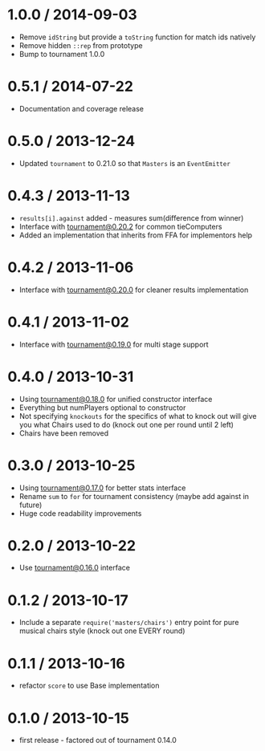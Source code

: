 1.0.0 / 2014-09-03
==================
  * Remove `idString` but provide a `toString` function for match ids natively
  * Remove hidden `::rep` from prototype
  * Bump to tournament 1.0.0

0.5.1 / 2014-07-22
==================
  * Documentation and coverage release

0.5.0 / 2013-12-24
==================
  * Updated `tournament` to 0.21.0 so that `Masters` is an `EventEmitter`

0.4.3 / 2013-11-13
==================
  * `results[i].against` added - measures sum(difference from winner)
  * Interface with tournament@0.20.2 for common tieComputers
  * Added an implementation that inherits from FFA for implementors help

0.4.2 / 2013-11-06
==================
  * Interface with tournament@0.20.0 for cleaner results implementation

0.4.1 / 2013-11-02
==================
  * Interface with tournament@0.19.0 for multi stage support

0.4.0 / 2013-10-31
==================
  * Using tournament@0.18.0 for unified constructor interface
  * Everything but numPlayers optional to constructor
  * Not specifying `knockouts` for the specifics of what to knock out will give you what Chairs used to do (knock out one per round until 2 left)
  * Chairs have been removed

0.3.0 / 2013-10-25
==================
  * Using tournament@0.17.0 for better stats interface
  * Rename `sum` to `for` for tournament consistency (maybe add against in future)
  * Huge code readability improvements

0.2.0 / 2013-10-22
==================
  * Use tournament@0.16.0 interface

0.1.2 / 2013-10-17
==================
  * Include a separate `require('masters/chairs')` entry point for pure musical chairs style (knock out one EVERY round)

0.1.1 / 2013-10-16
==================
  * refactor `score` to use Base implementation

0.1.0 / 2013-10-15
==================
  * first release - factored out of tournament 0.14.0
